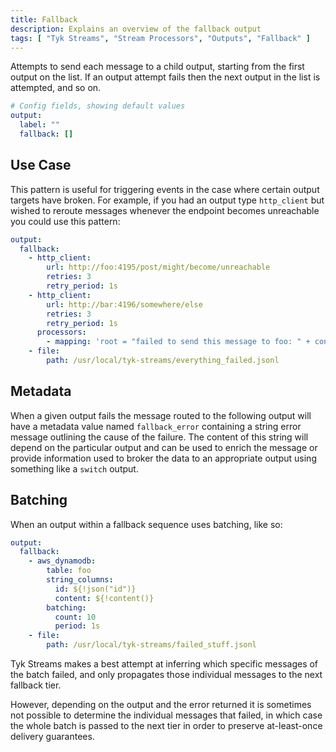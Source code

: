 ```yaml
---
title: Fallback
description: Explains an overview of the fallback output
tags: [ "Tyk Streams", "Stream Processors", "Outputs", "Fallback" ]
---
```


Attempts to send each message to a child output, starting from the first output on the list. If an output attempt fails then the next output in the list is attempted, and so on.

```yml
# Config fields, showing default values
output:
  label: ""
  fallback: []
```

## Use Case

This pattern is useful for triggering events in the case where certain output targets have broken. For example, if you had an output type `http_client` but wished to reroute messages whenever the endpoint becomes unreachable you could use this pattern:

```yaml
output:
  fallback:
    - http_client:
        url: http://foo:4195/post/might/become/unreachable
        retries: 3
        retry_period: 1s
    - http_client:
        url: http://bar:4196/somewhere/else
        retries: 3
        retry_period: 1s
      processors:
        - mapping: 'root = "failed to send this message to foo: " + content()'
    - file:
        path: /usr/local/tyk-streams/everything_failed.jsonl
```

## Metadata

When a given output fails the message routed to the following output will have a metadata value named `fallback_error` containing a string error message outlining the cause of the failure. The content of this string will depend on the particular output and can be used to enrich the message or provide information used to broker the data to an appropriate output using something like a `switch` output.

## Batching

When an output within a fallback sequence uses batching, like so:

```yaml
output:
  fallback:
    - aws_dynamodb:
        table: foo
        string_columns:
          id: ${!json("id")}
          content: ${!content()}
        batching:
          count: 10
          period: 1s
    - file:
        path: /usr/local/tyk-streams/failed_stuff.jsonl
```

Tyk Streams makes a best attempt at inferring which specific messages of the batch failed, and only propagates those individual messages to the next fallback tier.

However, depending on the output and the error returned it is sometimes not possible to determine the individual messages that failed, in which case the whole batch is passed to the next tier in order to preserve at-least-once delivery guarantees.

